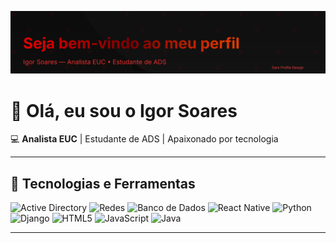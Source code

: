 <!-- Banner animado -->
![Banner](https://raw.githubusercontent.com/dev-igorsoares/dev-igorsoares/main/banner.svg)


# 👋 Olá, eu sou o Igor Soares

💻 **Analista EUC** | Estudante de ADS | Apaixonado por tecnologia

---

## 🚀 Tecnologias e Ferramentas
![Active Directory](https://img.shields.io/badge/Active%20Directory-1E90FF?style=for-the-badge&logo=microsoft&logoColor=white)
![Redes](https://img.shields.io/badge/Redes-228B22?style=for-the-badge&logo=cisco&logoColor=white)
![Banco de Dados](https://img.shields.io/badge/SQL-4479A1?style=for-the-badge&logo=postgresql&logoColor=white)
![React Native](https://img.shields.io/badge/React%20Native-61DAFB?style=for-the-badge&logo=react&logoColor=black)
![Python](https://img.shields.io/badge/Python-3776AB?style=for-the-badge&logo=python&logoColor=white)
![Django](https://img.shields.io/badge/Django-092E20?style=for-the-badge&logo=django&logoColor=white)
![HTML5](https://img.shields.io/badge/HTML5-E34F26?style=for-the-badge&logo=html5&logoColor=white)
![JavaScript](https://img.shields.io/badge/JavaScript-F7DF1E?style=for-the-badge&logo=javascript&logoColor=black)
![Java](https://img.shields.io/badge/Java-007396?style=for-the-badge&logo=java&logoColor=white)

---
